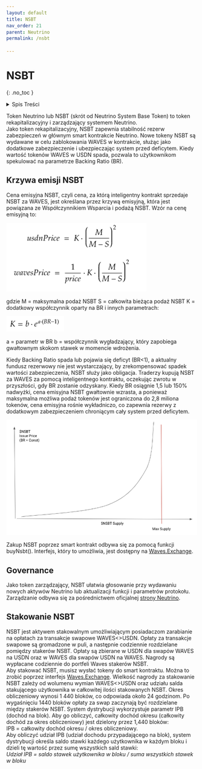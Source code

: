 ```yaml
---
layout: default
title: NSBT
nav_order: 21
parent: Neutrino
permalink: /nsbt

---
```


# NSBT

{: .no_toc }

<details closed markdown="block">
  <summary>
    Spis Treści
  </summary>
  {: .text-delta }
1. TOC
{:toc}
</details>

Token Neutrino lub NSBT (skrót od Neutrino System Base Token) to token rekapitalizacyjny i zarządzający systemem Neutrino.
\
Jako token rekapitalizacyjny, NSBT zapewnia stabilność rezerw zabezpieczeń w głównym smart kontrakcie Neutrino. Nowe tokeny NSBT są wydawane w celu zablokowania WAVES w kontrakcie, służąc jako dodatkowe zabezpieczenie i ubezpieczając system przed deficytem. Kiedy wartość tokenów WAVES w USDN spada, pozwala to użytkownikom spekulować na parametrze Backing Ratio (BR).

## Krzywa emisji NSBT

Cena emisyjna NSBT, czyli cena, za którą inteligentny kontrakt sprzedaje NSBT za WAVES, jest określana przez krzywą emisyjną, która jest powiązana ze Współczynnikiem Wsparcia i podażą NSBT. Wzór na cenę emisyjną to: 

![01-nsbt](/images/01-nsbt.png)

gdzie
М = maksymalna podaż NSBT
S = całkowita bieżąca podaż NSBT
K = dodatkowy współczynnik oparty na BR i innych parametrach:

![02-nsbt](/images/02-nsbt.png)

a = parametr w BR
b = współczynnik wygładzający, który zapobiega gwałtownym skokom stawek w momencie wdrożenia.

Kiedy Backing Ratio spada lub pojawia się deficyt (BR<1), a aktualny fundusz rezerwowy nie jest wystarczający, by zrekompensować spadek wartości zabezpieczenia, NSBT służy jako obligacja. Traderzy kupują NSBT za WAVES za pomocą inteligentnego kontraktu, oczekując zwrotu w przyszłości, gdy BR zostanie odzyskany. Kiedy BR osiągnie 1,5 lub 150% nadwyżki, cena emisyjna NSBT gwałtownie wzrasta, a ponieważ maksymalna możliwa podaż tokenów jest ograniczona do 2,8 miliona tokenów, cena emisyjna rośnie wykładniczo, co zapewnia rezerwy z dodatkowym zabezpieczeniem chroniącym cały system przed deficytem.

![03-nsbt](/images/03-nsbt.png)

Zakup NSBT poprzez smart kontrakt odbywa się za pomocą funkcji buyNsbt(). Interfejs, który to umożliwia, jest dostępny na [Waves.Exchange](https://waves.exchange).

## Governance

Jako token zarządzający, NSBT ułatwia głosowanie przy wydawaniu nowych aktywów Neutrino lub aktualizacji funkcji i parametrów protokołu. Zarządzanie odbywa się za pośrednictwem oficjalnej [strony Neutrino](https://governance.neutrino.at).

## Stakowanie NSBT

NSBT jest aktywem stakowalnym umożliwiającym posiadaczom zarabianie na opłatach za transakcje swapowe WAVES<>USDN. Opłaty za transakcje swapowe są gromadzone w puli, a następnie codziennie rozdzielane pomiędzy stakerów NSBT. Opłaty są zbierane w USDN dla swapów WAVES na USDN oraz w WAVES dla swapów USDN na WAVES. Nagrody są wypłacane codziennie do portfeli Waves stakerów NSBT. 
\
Aby stakować NSBT, musisz wysłać tokeny do smart kontraktu. Można to zrobić poprzez interfejs [Waves.Exchange](https://waves.exchange).
Wielkość nagrody za stakowanie NSBT zależy od wolumenu wymian WAVES<>USDN oraz udziału salda stakującego użytkownika w całkowitej ilości stakowanych NSBT. Okres obliczeniowy wynosi 1 440 bloków, co odpowiada około 24 godzinom. Po wygaśnięciu 1440 bloków opłaty za swap zaczynają być rozdzielane między stakerów NSBT. System dystrybucji wykorzystuje parametr IPB (dochód na blok). Aby go obliczyć, całkowity dochód okresu (całkowity dochód za okres obliczeniowy) jest dzielony przez 1,440 bloków:
\
IPB = całkowity dochód okresu / okres obliczeniowy.
\
Aby obliczyć udział IPB (udział dochodu przypadającego na blok), system dystrybucji określa saldo stawki każdego użytkownika w każdym bloku i dzieli tę wartość przez sumę wszystkich sald stawki:
\
*Udział IPB = saldo stawek użytkownika w bloku / suma wszystkich stawek w bloku*